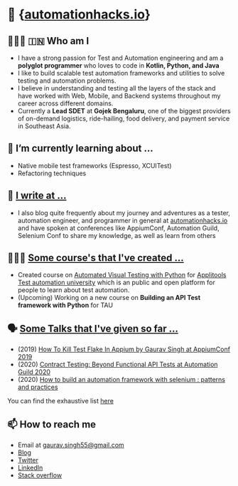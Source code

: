 # 👋 {[automationhacks.io](https://automationhacks.io/)}

## 👨🏻‍💻 🇮🇳 Who am I 

- I have a strong passion for Test and Automation engineering and am a **polyglot programmer** who loves to code in **Kotlin, Python, and Java**
- I like to build scalable test automation frameworks and utilities to solve testing and automation problems.
- I believe in understanding and testing all the layers of the stack and have worked with Web, Mobile, and Backend systems throughout my career across different domains.  
- Currently a **Lead SDET** at **Gojek Bengaluru**, one of the biggest providers of on-demand logistics, ride-hailing, food delivery, and payment service in Southeast Asia.


## 🌱 I’m currently learning about ...

- Native mobile test frameworks (Espresso, XCUITest)
- Refactoring techniques

## 📝 [I write at ...](https://automationhacks.io/)

- I also blog quite frequently about my journey and adventures as a tester, automation engineer, and programmer in general at [automationhacks.io](https://automationhacks.io/) and have spoken at conferences like AppiumConf, Automation Guild, Selenium Conf to share my knowledge, as well as learn from others


## 👨🏻‍🏫 [Some course's that I've created ...](https://automationhacks.io/recognition-and-published-works/)

- Created course on [Automated Visual Testing with Python](https://testautomationu.applitools.com/visual-testing-python/) for [Applitools Test automation university](https://testautomationu.applitools.com/) which is an public and open platform for people to learn about test automation.
- (Upcoming) Working on a new course on **Building an API Test framework with Python** for TAU

## 🗣 [Some Talks that I've given so far ...](https://automationhacks.io/talks-and-conferences/)

- (2019) [How To Kill Test Flake In Appium by Gaurav Singh at AppiumConf 2019](https://www.youtube.com/watch?v=yv9P0CCY5e8)
- (2020) [Contract Testing: Beyond Functional API Tests at Automation Guild 2020](https://guildconferences.com/conference/automation-guild-2020/)
- (2020) [How to build an automation framework with selenium : patterns and practices](https://confengine.com/selenium-conf-2020/proposal/13303/how-to-build-an-automation-framework-with-selenium-patterns-and-practices)

You can find the exhaustive list [here](https://automationhacks.io/talks/)

## 📫 How to reach me 

- Email at gaurav.singh55@gmail.com
- [Blog](https://automationhacks.io/)
- [Twitter](https://twitter.com/automationhacks)
- [LinkedIn](https://www.linkedin.com/in/automationhacks/)
- [Stack overflow](https://stackoverflow.com/users/5336432/gaurav-singh)

